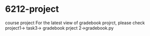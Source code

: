 # 6212-project
course project
For the latest view of gradebook projrct, please check project1-> task3-> gradebook prject 2->gradebook.py
